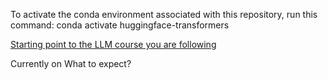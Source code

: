 To activate the conda environment associated with this repository, run this command:
conda activate huggingface-transformers


[Starting point to the LLM course you are following](https://huggingface.co/learn/llm-course/chapter1/1)

Currently on What to expect?